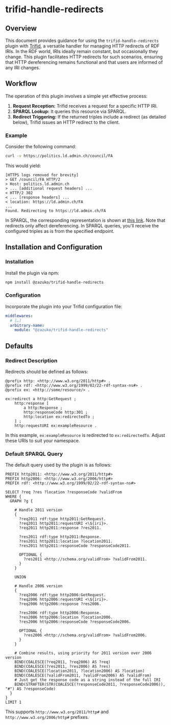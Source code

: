 # trifid-handle-redirects

## Overview

This document provides guidance for using the `trifid-handle-redirects` plugin with [Trifid](https://github.com/zazuko/trifid), a versatile handler for managing HTTP redirects of RDF IRIs.
In the RDF world, IRIs ideally remain constant, but occasionally they change.
This plugin facilitates HTTP redirects for such scenarios, ensuring that HTTP dereferencing remains functional and that users are informed of any IRI changes.

## Workflow

The operation of this plugin involves a simple yet effective process:

1. **Request Reception:** Trifid receives a request for a specific HTTP IRI.
2. **SPARQL Lookup:** It queries this resource via SPARQL.
3. **Redirect Triggering:** If the returned triples include a redirect (as detailed below), Trifid issues an HTTP redirect to the client.

### Example

Consider the following command:

```sh
curl -v https://politics.ld.admin.ch/council/FA
```

This would yield:

```
[HTTPS logs removed for brevity]
> GET /council/FA HTTP/2
> Host: politics.ld.admin.ch
> ... [additional request headers] ...
< HTTP/2 302
< ... [response headers] ...
< location: https://ld.admin.ch/FA
...
Found. Redirecting to https://ld.admin.ch/FA
```

In SPARQL, the corresponding representation is shown at [this link](https://s.zazuko.com/2FBeyAp). Note that redirects only affect dereferencing.
In SPARQL queries, you'll receive the configured triples as is from the specified endpoint.

## Installation and Configuration

### Installation

Install the plugin via npm:

```sh
npm install @zazuko/trifid-handle-redirects
```

### Configuration

Incorporate the plugin into your Trifid configuration file:

```yaml
middlewares:
  # […]
  arbitrary-name:
    module: "@zazuko/trifid-handle-redirects"
```

## Defaults

### Redirect Description

Redirects should be defined as follows:

```ttl
@prefix http: <http://www.w3.org/2011/http#> .
@prefix rdf: <http://www.w3.org/1999/02/22-rdf-syntax-ns#> .
@prefix ex: <http://some/resource/> .

ex:redirect a http:GetRequest ;
	http:response [
		a http:Response ;
		http:responseCode http:301 ;
		http:location ex:redirectedTo ;
	] ;
	http:requestURI ex:exampleResource .
```

In this example, `ex:exampleResource` is redirected to `ex:redirectedTo`.
Adjust these URIs to suit your namespace.

### Default SPARQL Query

The default query used by the plugin is as follows:

```sparql
PREFIX http2011: <http://www.w3.org/2011/http#>
PREFIX http2006: <http://www.w3.org/2006/http#>
PREFIX rdf: <http://www.w3.org/1999/02/22-rdf-syntax-ns#>

SELECT ?req ?res ?location ?responseCode ?validFrom
WHERE {
  GRAPH ?g {

    # Handle 2011 version
    {
      ?req2011 rdf:type http2011:GetRequest.
      ?req2011 http2011:requestURI <\${iri}>.
      ?req2011 http2011:response ?res2011.

      ?res2011 rdf:type http2011:Response.
      ?res2011 http2011:location ?location2011.
      ?res2011 http2011:responseCode ?responseCode2011.

      OPTIONAL {
        ?res2011 <http://schema.org/validFrom> ?validFrom2011.
      }
    }

    UNION

    # Handle 2006 version
    {
      ?req2006 rdf:type http2006:GetRequest.
      ?req2006 http2006:requestURI <\${iri}>.
      ?req2006 http2006:response ?res2006.

      ?res2006 rdf:type http2006:Response.
      ?res2006 http2006:location ?location2006.
      ?res2006 http2006:responseCode ?responseCode2006.

      OPTIONAL {
        ?res2006 <http://schema.org/validFrom> ?validFrom2006.
      }
    }

    # Combine results, using priority for 2011 version over 2006 version
    BIND(COALESCE(?req2011, ?req2006) AS ?req)
    BIND(COALESCE(?res2011, ?res2006) AS ?res)
    BIND(COALESCE(?location2011, ?location2006) AS ?location)
    BIND(COALESCE(?validFrom2011, ?validFrom2006) AS ?validFrom)
    # Just get the response code as a string instead of the full IRI
    BIND(STRAFTER(STR(COALESCE(?responseCode2011, ?responseCode2006)), "#") AS ?responseCode)
  }
}
LIMIT 1
```

This supports `http://www.w3.org/2011/http#` and `http://www.w3.org/2006/http#` prefixes.
